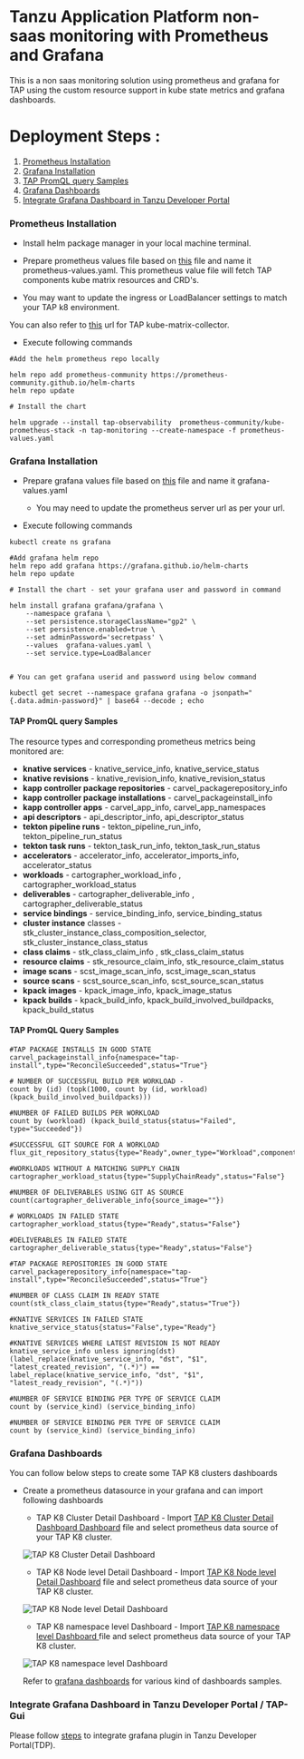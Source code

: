 # Tanzu Application Platform non-saas monitoring with Prometheus and Grafana

This is a non saas monitoring solution using prometheus and grafana for TAP using the custom resource support in kube state metrics and grafana dashboards.

# Deployment Steps : 



1. [Prometheus Installation](#prom-installation)
1. [Grafana Installation](#grafana-installation)
1. [TAP PromQL query Samples](#PromQL-samples)
1. [Grafana Dashboards ](#grafana-dashboards)
1. [Integrate Grafana Dashboard in Tanzu Developer Portal](#grafana-dashboards-tdp)


### <a id="prom-installation"> Prometheus Installation


* Install helm package manager in your local machine terminal. 

* Prepare prometheus values file based on [this](prometheus-value.yaml) file and name it prometheus-values.yaml. This prometheus value file will fetch TAP components kube matrix resources and CRD's. 
 - You may want to update the ingress or LoadBalancer settings to match your TAP k8 environment.
 

 You can also refer to [this](https://github.com/vrabbi-tap/tap-kube-state-metrics) url for TAP kube-matrix-collector. 

* Execute following commands 

```
#Add the helm prometheus repo locally

helm repo add prometheus-community https://prometheus-community.github.io/helm-charts
helm repo update 

# Install the chart

helm upgrade --install tap-observability  prometheus-community/kube-prometheus-stack -n tap-monitoring --create-namespace -f prometheus-values.yaml

```

### <a id="grafana-installation">  Grafana Installation

* Prepare grafana values file based on [this](grafana-value.yaml) file and name it grafana-values.yaml
  - You may need to update the prometheus server url as per your url.

* Execute following commands 
```
kubectl create ns grafana

#Add grafana helm repo 
helm repo add grafana https://grafana.github.io/helm-charts
helm repo update

# Install the chart - set your grafana user and password in command

helm install grafana grafana/grafana \
    --namespace grafana \
    --set persistence.storageClassName="gp2" \
    --set persistence.enabled=true \
    --set adminPassword='secretpass' \
    --values  grafana-values.yaml \
    --set service.type=LoadBalancer


# You can get grafana userid and password using below command  

kubectl get secret --namespace grafana grafana -o jsonpath="{.data.admin-password}" | base64 --decode ; echo

```

#### <a id="PromQL-samples"> TAP PromQL query Samples 

The resource types and corresponding prometheus metrics being monitored are:


- **knative services** - knative_service_info, knative_service_status
- **knative revisions** - knative_revision_info, knative_revision_status
- **kapp controller package repositories** - carvel_packagerepository_info
- **kapp controller package installations** - carvel_packageinstall_info
- **kapp controller apps** - carvel_app_info, carvel_app_namespaces
- **api descriptors** - api_descriptor_info, api_descriptor_status
- **tekton pipeline runs** - tekton_pipeline_run_info, tekton_pipeline_run_status
- **tekton task runs** - tekton_task_run_info, tekton_task_run_status
- **accelerators** - accelerator_info, accelerator_imports_info, accelerator_status
- **workloads** - cartographer_workload_info , cartographer_workload_status
- **deliverables** - cartographer_deliverable_info , cartographer_deliverable_status
- **service bindings** - service_binding_info, service_binding_status
- **cluster instance** classes - stk_cluster_instance_class_composition_selector,             stk_cluster_instance_class_status
- **class claims** - stk_class_claim_info , stk_class_claim_status
- **resource claims** - stk_resource_claim_info, stk_resource_claim_status
- **image scans** - scst_image_scan_info, scst_image_scan_status
- **source scans** - scst_source_scan_info, scst_source_scan_status
- **kpack images** - kpack_image_info, kpack_image_status
- **kpack builds** - kpack_build_info, kpack_build_involved_buildpacks, kpack_build_status

#### TAP PromQL Query Samples 

```
#TAP PACKAGE INSTALLS IN GOOD STATE
carvel_packageinstall_info{namespace="tap-install",type="ReconcileSucceeded",status="True"}

# NUMBER OF SUCCESSFUL BUILD PER WORKLOAD - 
count by (id) (topk(1000, count by (id, workload) (kpack_build_involved_buildpacks)))

#NUMBER OF FAILED BUILDS PER WORKLOAD
count by (workload) (kpack_build_status{status="Failed", type="Succeeded"})

#SUCCESSFUL GIT SOURCE FOR A WORKLOAD
flux_git_repository_status{type="Ready",owner_type="Workload",component="source",status="True"}

#WORKLOADS WITHOUT A MATCHING SUPPLY CHAIN
cartographer_workload_status{type="SupplyChainReady",status="False"}

#NUMBER OF DELIVERABLES USING GIT AS SOURCE
count(cartographer_deliverable_info{source_image=""})

# WORKLOADS IN FAILED STATE
cartographer_workload_status{type="Ready",status="False"}

#DELIVERABLES IN FAILED STATE
cartographer_deliverable_status{type="Ready",status="False"}

#TAP PACKAGE REPOSITORIES IN GOOD STATE
carvel_packagerepository_info{namespace="tap-install",type="ReconcileSucceeded",status="True"}

#NUMBER OF CLASS CLAIM IN READY STATE
count(stk_class_claim_status{type="Ready",status="True"})

#KNATIVE SERVICES IN FAILED STATE
knative_service_status{status="False",type="Ready"}

#KNATIVE SERVICES WHERE LATEST REVISION IS NOT READY
knative_service_info unless ignoring(dst) (label_replace(knative_service_info, "dst", "$1", "latest_created_revision", "(.*)") == label_replace(knative_service_info, "dst", "$1", "latest_ready_revision", "(.*)"))

#NUMBER OF SERVICE BINDING PER TYPE OF SERVICE CLAIM
count by (service_kind) (service_binding_info)

#NUMBER OF SERVICE BINDING PER TYPE OF SERVICE CLAIM
count by (service_kind) (service_binding_info)

```


### <a id="grafana-dashboards"> Grafana Dashboards 

You can follow below steps to create some TAP K8 clusters dashboards 

* Create a prometheus datasource in your grafana and can import following dashboards 

    - TAP K8 Cluster Detail Dashboard - Import [TAP K8 Cluster Detail Dashboard Dashboard](./dashboards/K8_Cluster_Detail_Dashboard.json) file and select prometheus data source of your TAP K8 cluster. 

    ![TAP K8 Cluster Detail Dashboard](./dashboards/k8-cluster-details-dashboard.jpg)

    - TAP K8 Node level Detail Dashboard  - Import [TAP K8 Node level Detail Dashboard](./dashboards/Kubernetes%20_%20Views%20_%20Nodes.json) file and select prometheus data source of your TAP K8 cluster. 

   ![TAP K8 Node level Detail Dashboard ](./dashboards/k8-nodes-matrix-dashboard.jpg)

    - TAP K8 namespace level Dashboard   - Import [TAP K8 namespace level Dashboard ](./dashboards/Kubernetes%20_%20Views%20_%20Namespaces.json) file and select prometheus data source of your TAP K8 cluster. 

    ![TAP K8 namespace level Dashboard  ](./dashboards/k8-ns-matrix-dashoard.jpg)

    Refer to [grafana dashboards](https://grafana.com/grafana/dashboards/) for various kind of dashboards samples. 

### <a id="grafana-dashboards-tdp"> Integrate Grafana Dashboard in Tanzu Developer Portal / TAP-Gui 
Please follow [steps](https://docs.vmware.com/en/VMware-Tanzu-Application-Platform/1.7/tap/tap-gui-plugins-valid-plugins-grafana.html) to integrate grafana plugin in Tanzu Developer Portal(TDP). 

